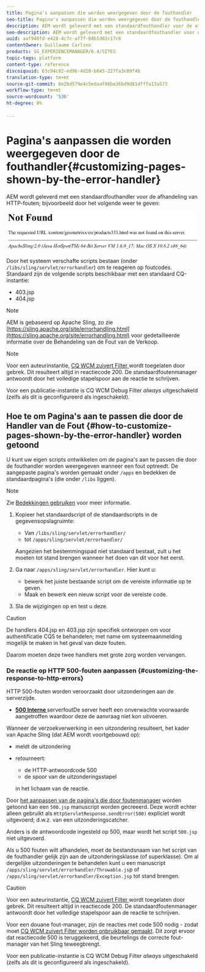 ```yaml
---
title: Pagina's aanpassen die worden weergegeven door de fouthandler
seo-title: Pagina's aanpassen die worden weergegeven door de fouthandler
description: AEM wordt geleverd met een standaardfouthandler voor de afhandeling van HTTP-fouten
seo-description: AEM wordt geleverd met een standaardfouthandler voor de afhandeling van HTTP-fouten
uuid: aaf940fd-e428-4c7c-af7f-88b1d02c17c6
contentOwner: Guillaume Carlino
products: SG_EXPERIENCEMANAGER/6.4/SITES
topic-tags: platform
content-type: reference
discoiquuid: 63c94c82-ed96-4d10-b645-227fa3c09f4b
translation-type: tm+mt
source-git-commit: 8e2bd579e4c5edaaf86be36bd9d81dfffa13a573
workflow-type: tm+mt
source-wordcount: '536'
ht-degree: 0%

---
```



# Pagina&#39;s aanpassen die worden weergegeven door de fouthandler{#customizing-pages-shown-by-the-error-handler}

AEM wordt geleverd met een standaardfouthandler voor de afhandeling van HTTP-fouten; bijvoorbeeld door het volgende weer te geven:

![chlimage_1-67](assets/chlimage_1-67.png)

Door het systeem verschafte scripts bestaan (onder `/libs/sling/servlet/errorhandler`) om te reageren op foutcodes. Standaard zijn de volgende scripts beschikbaar met een standaard CQ-instantie:

* 403.jsp
* 404.jsp

>[!NOTE]
>
>AEM is gebaseerd op Apache Sling, zo zie [https://sling.apache.org/site/errorhandling.html](https://sling.apache.org/site/errorhandling.html) voor gedetailleerde informatie over de Behandeling van de Fout van de Verkoop.

>[!NOTE]
>
>Voor een auteurinstantie, [CQ WCM zuivert Filter ](/help/sites-deploying/osgi-configuration-settings.md) wordt toegelaten door gebrek. Dit resulteert altijd in reactiecode 200. De standaardfoutenmanager antwoordt door het volledige stapelspoor aan de reactie te schrijven.
>
>Voor een publicatie-instantie is CQ WCM Debug Filter *always* uitgeschakeld (zelfs als dit is geconfigureerd als ingeschakeld).

## Hoe te om Pagina&#39;s aan te passen die door de Handler van de Fout {#how-to-customize-pages-shown-by-the-error-handler} worden getoond

U kunt uw eigen scripts ontwikkelen om de pagina&#39;s aan te passen die door de fouthandler worden weergegeven wanneer een fout optreedt. De aangepaste pagina&#39;s worden gemaakt onder `/apps` en bedekken de standaardpagina&#39;s (die onder `/libs` liggen).

>[!NOTE]
>
>Zie [Bedekkingen gebruiken](/help/sites-developing/overlays.md) voor meer informatie.

1. Kopieer het standaardscript of de standaardscripts in de gegevensopslagruimte:

   * Van `/libs/sling/servlet/errorhandler/`
   * tot `/apps/sling/servlet/errorhandler/`

   Aangezien het bestemmingspad niet standaard bestaat, zult u het moeten tot stand brengen wanneer het doen van dit voor het eerst.

1. Ga naar `/apps/sling/servlet/errorhandler`. Hier kunt u:

   * bewerk het juiste bestaande script om de vereiste informatie op te geven.
   * Maak en bewerk een nieuw script voor de vereiste code.

1. Sla de wijzigingen op en test u deze.

>[!CAUTION]
>
>De handlers 404.jsp en 403.jsp zijn specifiek ontworpen om voor authentificatie CQ5 te behandelen; met name om systeemaanmelding mogelijk te maken in het geval van deze fouten.
>
>Daarom moeten deze twee handlers met grote zorg worden vervangen.

### De reactie op HTTP 500-fouten aanpassen {#customizing-the-response-to-http-errors}

HTTP 500-fouten worden veroorzaakt door uitzonderingen aan de serverzijde.

* **[500 Interne ](https://www.w3.org/Protocols/rfc2616/rfc2616-sec10.html)**
serverfoutDe server heeft een onverwachte voorwaarde aangetroffen waardoor deze de aanvraag niet kon uitvoeren.

Wanneer de verzoekverwerking in een uitzondering resulteert, het kader van Apache Sling (dat AEM wordt voortgebouwd op):

* meldt de uitzondering
* retourneert:

   * de HTTP-antwoordcode 500
   * de spoor van de uitzonderingsstapel

   in het lichaam van de reactie.

Door [het aanpassen van de pagina&#39;s die door foutenmanager](#how-to-customize-pages-shown-by-the-error-handler) worden getoond kan een `500.jsp` manuscript worden gecreeerd. Deze wordt echter alleen gebruikt als `HttpServletResponse.sendError(500)` expliciet wordt uitgevoerd; d.w.z. van een uitzonderingscatcher.

Anders is de antwoordcode ingesteld op 500, maar wordt het script `500.jsp` niet uitgevoerd.

Als u 500 fouten wilt afhandelen, moet de bestandsnaam van het script van de fouthandler gelijk zijn aan de uitzonderingsklasse (of superklasse). Om al dergelijke uitzonderingen te behandelen kunt u een manuscript `/apps/sling/servlet/errorhandler/Throwable.js`p of `/apps/sling/servlet/errorhandler/Exception.jsp` tot stand brengen.

>[!CAUTION]
>
>Voor een auteurinstantie, [CQ WCM zuivert Filter ](/help/sites-deploying/osgi-configuration-settings.md) wordt toegelaten door gebrek. Dit resulteert altijd in reactiecode 200. De standaardfoutenmanager antwoordt door het volledige stapelspoor aan de reactie te schrijven.
>
>Voor een douane fout-manager, zijn de reacties met code 500 nodig - zodat moet [CQ WCM zuivert Filter worden onbruikbaar gemaakt](/help/sites-deploying/osgi-configuration-settings.md). Dit zorgt ervoor dat reactiecode 500 is teruggekeerd, die beurtelings de correcte fout-manager van het Sling teweegbrengt.
>
>Voor een publicatie-instantie is CQ WCM Debug Filter *always* uitgeschakeld (zelfs als dit is geconfigureerd als ingeschakeld).

